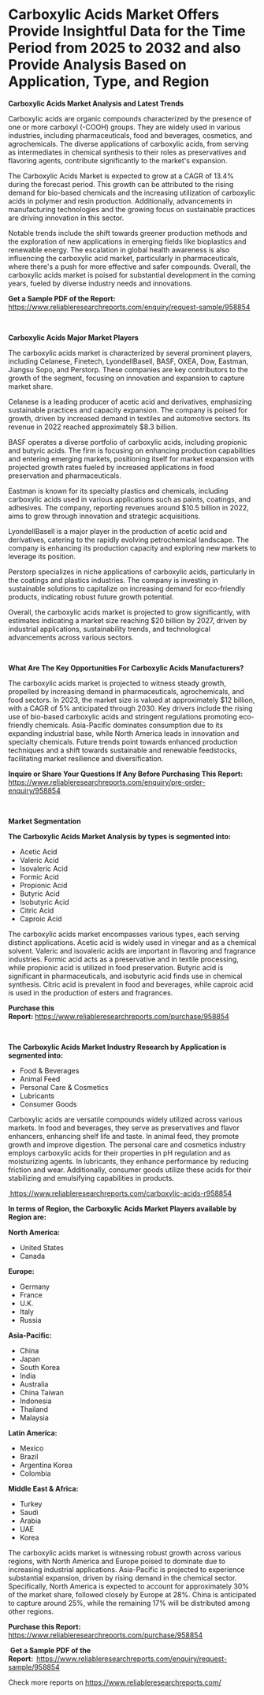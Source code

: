 <p><h1>Carboxylic Acids Market Offers Provide Insightful Data for the Time Period from 2025 to 2032 and also Provide Analysis Based on Application, Type, and Region</h1></p><p><strong>Carboxylic Acids Market Analysis and Latest Trends</strong></p>
<p><p>Carboxylic acids are organic compounds characterized by the presence of one or more carboxyl (-COOH) groups. They are widely used in various industries, including pharmaceuticals, food and beverages, cosmetics, and agrochemicals. The diverse applications of carboxylic acids, from serving as intermediates in chemical synthesis to their roles as preservatives and flavoring agents, contribute significantly to the market's expansion.</p><p>The Carboxylic Acids Market is expected to grow at a CAGR of 13.4% during the forecast period. This growth can be attributed to the rising demand for bio-based chemicals and the increasing utilization of carboxylic acids in polymer and resin production. Additionally, advancements in manufacturing technologies and the growing focus on sustainable practices are driving innovation in this sector.</p><p>Notable trends include the shift towards greener production methods and the exploration of new applications in emerging fields like bioplastics and renewable energy. The escalation in global health awareness is also influencing the carboxylic acid market, particularly in pharmaceuticals, where there's a push for more effective and safer compounds. Overall, the carboxylic acids market is poised for substantial development in the coming years, fueled by diverse industry needs and innovations.</p></p>
<p><strong>Get a Sample PDF of the Report:&nbsp;</strong> <a href="https://www.reliableresearchreports.com/enquiry/request-sample/958854?utm_campaign=2030&utm_medium=2&utm_source=Github&utm_content=ia&utm_term=21032025&utm_id=carboxylic-acids">https://www.reliableresearchreports.com/enquiry/request-sample/958854</a></p>
<p>&nbsp;</p>
<p><strong>Carboxylic Acids Major Market Players</strong></p>
<p><p>The carboxylic acids market is characterized by several prominent players, including Celanese, Finetech, LyondellBasell, BASF, OXEA, Dow, Eastman, Jiangsu Sopo, and Perstorp. These companies are key contributors to the growth of the segment, focusing on innovation and expansion to capture market share.</p><p>Celanese is a leading producer of acetic acid and derivatives, emphasizing sustainable practices and capacity expansion. The company is poised for growth, driven by increased demand in textiles and automotive sectors. Its revenue in 2022 reached approximately $8.3 billion.</p><p>BASF operates a diverse portfolio of carboxylic acids, including propionic and butyric acids. The firm is focusing on enhancing production capabilities and entering emerging markets, positioning itself for market expansion with projected growth rates fueled by increased applications in food preservation and pharmaceuticals.</p><p>Eastman is known for its specialty plastics and chemicals, including carboxylic acids used in various applications such as paints, coatings, and adhesives. The company, reporting revenues around $10.5 billion in 2022, aims to grow through innovation and strategic acquisitions.</p><p>LyondellBasell is a major player in the production of acetic acid and derivatives, catering to the rapidly evolving petrochemical landscape. The company is enhancing its production capacity and exploring new markets to leverage its position.</p><p>Perstorp specializes in niche applications of carboxylic acids, particularly in the coatings and plastics industries. The company is investing in sustainable solutions to capitalize on increasing demand for eco-friendly products, indicating robust future growth potential.</p><p>Overall, the carboxylic acids market is projected to grow significantly, with estimates indicating a market size reaching $20 billion by 2027, driven by industrial applications, sustainability trends, and technological advancements across various sectors.</p></p>
<p>&nbsp;</p>
<p><strong>What Are The Key Opportunities For Carboxylic Acids Manufacturers?</strong></p>
<p><p>The carboxylic acids market is projected to witness steady growth, propelled by increasing demand in pharmaceuticals, agrochemicals, and food sectors. In 2023, the market size is valued at approximately $12 billion, with a CAGR of 5% anticipated through 2030. Key drivers include the rising use of bio-based carboxylic acids and stringent regulations promoting eco-friendly chemicals. Asia-Pacific dominates consumption due to its expanding industrial base, while North America leads in innovation and specialty chemicals. Future trends point towards enhanced production techniques and a shift towards sustainable and renewable feedstocks, facilitating market resilience and diversification.</p></p>
<p><strong>Inquire or Share Your Questions If Any Before Purchasing This Report:</strong> <a href="https://www.reliableresearchreports.com/enquiry/pre-order-enquiry/958854?utm_campaign=2030&utm_medium=2&utm_source=Github&utm_content=ia&utm_term=21032025&utm_id=carboxylic-acids">https://www.reliableresearchreports.com/enquiry/pre-order-enquiry/958854</a></p>
<p>&nbsp;</p>
<p><strong>Market Segmentation</strong></p>
<p><strong>The Carboxylic Acids Market Analysis by types is segmented into:</strong></p>
<p><ul><li>Acetic Acid</li><li>Valeric Acid</li><li>Isovaleric Acid</li><li>Formic Acid</li><li>Propionic Acid</li><li>Butyric Acid</li><li>Isobutyric Acid</li><li>Citric Acid</li><li>Caproic Acid</li></ul></p>
<p><p>The carboxylic acids market encompasses various types, each serving distinct applications. Acetic acid is widely used in vinegar and as a chemical solvent. Valeric and isovaleric acids are important in flavoring and fragrance industries. Formic acid acts as a preservative and in textile processing, while propionic acid is utilized in food preservation. Butyric acid is significant in pharmaceuticals, and isobutyric acid finds use in chemical synthesis. Citric acid is prevalent in food and beverages, while caproic acid is used in the production of esters and fragrances.</p></p>
<p><strong>Purchase this Report:&nbsp;</strong><a href="https://www.reliableresearchreports.com/purchase/958854?utm_campaign=2030&utm_medium=2&utm_source=Github&utm_content=ia&utm_term=21032025&utm_id=carboxylic-acids">https://www.reliableresearchreports.com/purchase/958854</a></p>
<p>&nbsp;</p>
<p><strong>The Carboxylic Acids Market Industry Research by Application is segmented into:</strong></p>
<p><ul><li>Food & Beverages</li><li>Animal Feed</li><li>Personal Care & Cosmetics</li><li>Lubricants</li><li>Consumer Goods</li></ul></p>
<p><p>Carboxylic acids are versatile compounds widely utilized across various markets. In food and beverages, they serve as preservatives and flavor enhancers, enhancing shelf life and taste. In animal feed, they promote growth and improve digestion. The personal care and cosmetics industry employs carboxylic acids for their properties in pH regulation and as moisturizing agents. In lubricants, they enhance performance by reducing friction and wear. Additionally, consumer goods utilize these acids for their stabilizing and emulsifying capabilities in products.</p></p>
<p><a href="https://www.reliableresearchreports.com/carboxylic-acids-r958854?utm_campaign=2030&utm_medium=2&utm_source=Github&utm_content=ia&utm_term=21032025&utm_id=carboxylic-acids">&nbsp;https://www.reliableresearchreports.com/carboxylic-acids-r958854</a></p>
<p><strong>In terms of Region, the Carboxylic Acids Market Players available by Region are:</strong></p>
<p>
    <p> <strong> North America: </strong>
        <ul>
            <li>United States</li>
            <li>Canada</li>
        </ul>
        </p> 
    <p> <strong> Europe: </strong>
        <ul>
            <li>Germany</li>
            <li>France</li>
            <li>U.K.</li>
            <li>Italy</li>
            <li>Russia</li>
        </ul>
        </p> 
    <p> <strong> Asia-Pacific: </strong>
        <ul>
            <li>China</li>
            <li>Japan</li>
            <li>South Korea</li>
            <li>India</li>
            <li>Australia</li>
            <li>China Taiwan</li>
            <li>Indonesia</li>
            <li>Thailand</li>
            <li>Malaysia</li>
        </ul>
        </p> 
    <p> <strong> Latin America: </strong>
        <ul>
            <li>Mexico</li>
            <li>Brazil</li>
            <li>Argentina Korea</li>
            <li>Colombia</li>
        </ul>
        </p> 
    <p> <strong> Middle East & Africa: </strong>
        <ul>
            <li>Turkey</li>
            <li>Saudi</li>
            <li>Arabia</li>
            <li>UAE</li>
            <li>Korea</li>
        </ul>
    </p>
    </p>
<p><p>The carboxylic acids market is witnessing robust growth across various regions, with North America and Europe poised to dominate due to increasing industrial applications. Asia-Pacific is projected to experience substantial expansion, driven by rising demand in the chemical sector. Specifically, North America is expected to account for approximately 30% of the market share, followed closely by Europe at 28%. China is anticipated to capture around 25%, while the remaining 17% will be distributed among other regions.</p></p>
<p><strong>Purchase this Report: </strong><a href="https://www.reliableresearchreports.com/purchase/958854?utm_campaign=2030&utm_medium=2&utm_source=Github&utm_content=ia&utm_term=21032025&utm_id=carboxylic-acids">https://www.reliableresearchreports.com/purchase/958854</a></p>
<p>&nbsp;<strong>Get a Sample PDF of the Report:&nbsp;&nbsp;</strong><a href="https://www.reliableresearchreports.com/enquiry/request-sample/958854?utm_campaign=2030&utm_medium=2&utm_source=Github&utm_content=ia&utm_term=21032025&utm_id=carboxylic-acids">https://www.reliableresearchreports.com/enquiry/request-sample/958854</a></p>
<p><strong></strong></p>
<p>Check more reports on <a href="https://www.reliableresearchreports.com/?utm_campaign=2030&utm_medium=2&utm_source=Github&utm_content=ia&utm_term=21032025&utm_id=carboxylic-acids">https://www.reliableresearchreports.com/</a></p>